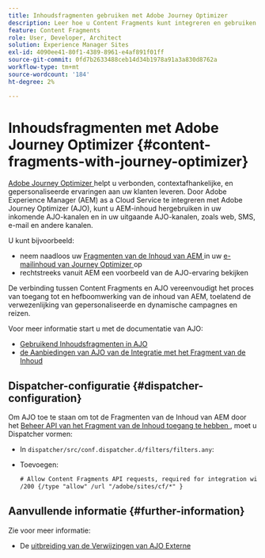 ```yaml
---
title: Inhoudsfragmenten gebruiken met Adobe Journey Optimizer
description: Leer hoe u Content Fragments kunt integreren en gebruiken met Adobe Journey Optimizer.
feature: Content Fragments
role: User, Developer, Architect
solution: Experience Manager Sites
exl-id: 4090ee41-80f1-4389-8961-e4af891f01ff
source-git-commit: 0fd7b2633488ceb14d34b1978a91a3a830d8762a
workflow-type: tm+mt
source-wordcount: '184'
ht-degree: 2%

---
```


# Inhoudsfragmenten met Adobe Journey Optimizer {#content-fragments-with-journey-optimizer}

[ Adobe Journey Optimizer ](https://experienceleague.adobe.com/nl/docs/journey-optimizer/using/get-started/get-started) helpt u verbonden, contextafhankelijke, en gepersonaliseerde ervaringen aan uw klanten leveren. Door Adobe Experience Manager (AEM) as a Cloud Service te integreren met Adobe Journey Optimizer (AJO), kunt u AEM-inhoud hergebruiken in uw inkomende AJO-kanalen en in uw uitgaande AJO-kanalen, zoals web, SMS, e-mail en andere kanalen.

U kunt bijvoorbeeld:

* neem naadloos uw [ Fragmenten van de Inhoud van AEM ](/help/sites-cloud/administering/content-fragments/overview.md) in uw [ e-mailinhoud van Journey Optimizer ](https://experienceleague.adobe.com/nl/docs/journey-optimizer/using/channels/email/email-landing-page) op
* rechtstreeks vanuit AEM een voorbeeld van de AJO-ervaring bekijken

De verbinding tussen Content Fragments en AJO vereenvoudigt het proces van toegang tot en hefboomwerking van de inhoud van AEM, toelatend de verwezenlijking van gepersonaliseerde en dynamische campagnes en reizen.

Voor meer informatie start u met de documentatie van AJO:

* [ Gebruikend Inhoudsfragmenten in AJO ](https://experienceleague.adobe.com/docs/journey-optimizer/using/integrations/aem-fragments.html?lang=nl-NL#integrations)
* [ de Aanbiedingen van AJO van de Integratie met het Fragment van de Inhoud ](https://experienceleague.adobe.com/nl/docs/journey-optimizer/using/decisioning/offer-decisioning/managing-offers-in-the-offer-library/configure-offers/add-representations#urls)

## Dispatcher-configuratie {#dispatcher-configuration}

Om AJO toe te staan om tot de Fragmenten van de Inhoud van AEM door het [ Beheer API van het Fragment van de Inhoud toegang te hebben ](https://developer.adobe.com/experience-cloud/experience-manager-apis/api/stable/sites/), moet u Dispatcher vormen:

* In `dispatcher/src/conf.dispatcher.d/filters/filters.any`:

* Toevoegen:

  ```xml
  # Allow Content Fragments API requests, required for integration with AJO 
  /200 {/type "allow" /url "/adobe/sites/cf/*" }
  ```

## Aanvullende informatie {#further-information}

Zie voor meer informatie:

* De [ uitbreiding van de Verwijzingen van AJO Externe ](/help/sites-cloud/administering/content-fragments/extension-content-fragment-ajo-external-references.md)
